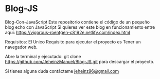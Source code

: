 # Blog-JS
Blog-Con-JavaScript
Este repositorio contiene el código de un pequeño blog echo con JavaScript
Si quieres ver este blog en funcionamiento entre aquí: https://vigorous-roentgen-c8192e.netlify.com/index.html

Requisitos: El Unico Requisito para ejecutar el proyecto es Tener un navegador web.

Abre la terminal y ejecutado: git clone https://github.com/JeheinzManuel/Blog-JS.git para descargar el proyecto.

Si tienes alguna duda contáctame jeheinz96@gmail.com
